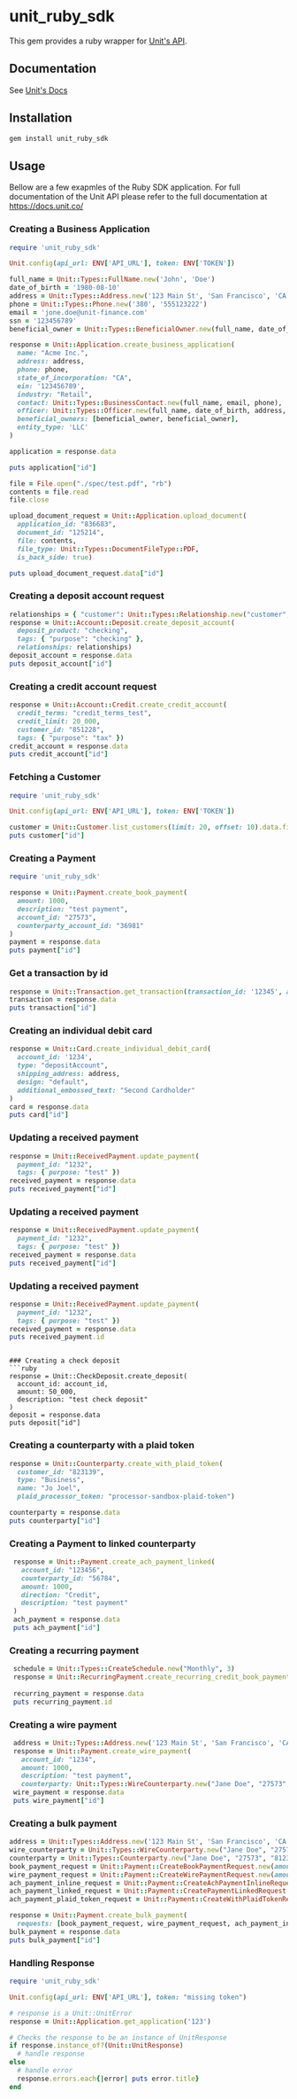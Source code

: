 # unit_ruby_sdk

This gem provides a ruby wrapper for [Unit's API](https://docs.unit.co/#introduction).

## Documentation

See [Unit's Docs](https://docs.unit.co)

## Installation

```bash
gem install unit_ruby_sdk
```

## Usage

Bellow are a few exapmles of the Ruby SDK application. For full documentation of the Unit API please refer to the full documentation at https://docs.unit.co/

### Creating a Business Application

```ruby
require 'unit_ruby_sdk'

Unit.config(api_url: ENV['API_URL'], token: ENV['TOKEN'])

full_name = Unit::Types::FullName.new('John', 'Doe')
date_of_birth = '1980-08-10'
address = Unit::Types::Address.new('123 Main St', 'San Francisco', 'CA', '94205', 'US')
phone = Unit::Types::Phone.new('380', '555123222')
email = 'jone.doe@unit-finance.com'
ssn = '123456789'
beneficial_owner = Unit::Types::BeneficialOwner.new(full_name, date_of_birth, address, phone, email, ssn)

response = Unit::Application.create_business_application(
  name: "Acme Inc.",
  address: address,
  phone: phone,
  state_of_incorporation: "CA",
  ein: '123456789',
  industry: "Retail",
  contact: Unit::Types::BusinessContact.new(full_name, email, phone),
  officer: Unit::Types::Officer.new(full_name, date_of_birth, address, phone, email, ssn),
  beneficial_owners: [beneficial_owner, beneficial_owner],
  entity_type: 'LLC'
)

application = response.data

puts application["id"]

file = File.open("./spec/test.pdf", "rb")
contents = file.read
file.close

upload_document_request = Unit::Application.upload_document(
  application_id: "836683", 
  document_id: "125214", 
  file: contents, 
  file_type: Unit::Types::DocumentFileType::PDF, 
  is_back_side: true)

puts upload_document_request.data["id"]
```

### Creating a deposit account request
```ruby
relationships = { "customer": Unit::Types::Relationship.new("customer", "111009").to_hash }
response = Unit::Account::Deposit.create_deposit_account(
  deposit_product: "checking", 
  tags: { "purpose": "checking" }, 
  relationships: relationships)
deposit_account = response.data
puts deposit_account["id"]
```

### Creating a credit account request
```ruby
response = Unit::Account::Credit.create_credit_account(
  credit_terms: "credit_terms_test", 
  credit_limit: 20_000, 
  customer_id: "851228", 
  tags: { "purpose": "tax" })
credit_account = response.data
puts credit_account["id"]
```

### Fetching a Customer

```ruby
require 'unit_ruby_sdk'

Unit.config(api_url: ENV['API_URL'], token: ENV['TOKEN'])

customer = Unit::Customer.list_customers(limit: 20, offset: 10).data.first
puts customer["id"]
```

### 
### Creating a Payment

```ruby
require 'unit_ruby_sdk'

response = Unit::Payment.create_book_payment(
  amount: 1000, 
  description: "test payment", 
  account_id: "27573", 
  counterparty_account_id: "36981"
)
payment = response.data
puts payment["id"]
```

### Get a transaction by id

```ruby
response = Unit::Transaction.get_transaction(transaction_id: '12345', account_id: '72345')
transaction = response.data
puts transaction["id"]
```

### Creating an individual debit card
```ruby
response = Unit::Card.create_individual_debit_card(
  account_id: '1234',
  type: "depositAccount",
  shipping_address: address,
  design: "default",
  additional_embossed_text: "Second Cardholder"
)
card = response.data
puts card["id"]
```

### Updating a received payment
```ruby
response = Unit::ReceivedPayment.update_payment(
  payment_id: "1232", 
  tags: { purpose: "test" })
received_payment = response.data
puts received_payment["id"]
```

### Updating a received payment
```ruby
response = Unit::ReceivedPayment.update_payment(
  payment_id: "1232", 
  tags: { purpose: "test" })
received_payment = response.data
puts received_payment["id"]
```

### Updating a received payment
```ruby
response = Unit::ReceivedPayment.update_payment(
  payment_id: "1232", 
  tags: { purpose: "test" })
received_payment = response.data
puts received_payment.id
```

```

### Creating a check deposit
```ruby
response = Unit::CheckDeposit.create_deposit(
  account_id: account_id,
  amount: 50_000,
  description: "test check deposit"
)
deposit = response.data
puts deposit["id"]
```

### Creating a counterparty with a plaid token
```ruby
response = Unit::Counterparty.create_with_plaid_token(
  customer_id: "823139", 
  type: "Business", 
  name: "Jo Joel", 
  plaid_processor_token: "processor-sandbox-plaid-token")

counterparty = response.data
puts counterparty["id"]
```


### Creating a Payment to linked counterparty
```ruby
 response = Unit::Payment.create_ach_payment_linked(
   account_id: "123456", 
   counterparty_id: "56784", 
   amount: 1000, 
   direction: "Credit",
   description: "test payment"
 )
 ach_payment = response.data
 puts ach_payment["id"]
```

### Creating a recurring payment
```ruby
 schedule = Unit::Types::CreateSchedule.new("Monthly", 3)
 response = Unit::RecurringPayment.create_recurring_credit_book_payment(account_id: "27573", counterparty_id: "36099", amount: 1000, 
                                                                        description: "test payme", schedule: schedule)
 recurring_payment = response.data
 puts recurring_payment.id
```


### Creating a wire payment
```ruby
 address = Unit::Types::Address.new('123 Main St', 'San Francisco', 'CA', '94205', 'US')
 response = Unit::Payment.create_wire_payment(
   account_id: "1234", 
   amount: 1000, 
   description: "test payment", 
   counterparty: Unit::Types::WireCounterparty.new("Jane Doe", "27573", "812345678", address))
 wire_payment = response.data
 puts wire_payment["id"]
```

### Creating a bulk payment
```ruby
address = Unit::Types::Address.new('123 Main St', 'San Francisco', 'CA', '94205', 'US')
wire_counterparty = Unit::Types::WireCounterparty.new("Jane Doe", "27573", "812345678", address)
counterparty = Unit::Types::Counterparty.new("Jane Doe", "27573", "812345678", "Checking")
book_payment_request = Unit::Payment::CreateBookPaymentRequest.new(amount: 1000, description: "test payment", account_id: "27573", counterparty_account_id: "36981", tags: { "test": "test-tag" })
wire_payment_request = Unit::Payment::CreateWirePaymentRequest.new(amount: 1000, description: "test payment", account_id: "27573", counterparty: wire_counterparty, tags: { "test": "test-tag" })
ach_payment_inline_request = Unit::Payment::CreateAchPaymentInlineRequest.new(amount: 1000, direction: "Credit", counterparty: counterparty, description: "test payment", account_id: "27573", tags: { "test": "test-tag" })
ach_payment_linked_request = Unit::Payment::CreatePaymentLinkedRequest.new(amount: 1000, direction: "Credit", description: "test payment", account_id: "27573", counterparty_id: "313118", tags: { "test": "test-tag" })
ach_payment_plaid_token_request = Unit::Payment::CreateWithPlaidTokenRequest.new(amount: 1000, direction: "Credit", description: "test payment", account_id: "27573", plaid_processor_token: "processor-sandbox-fc8b9c23-b400-40f9-8ee8-c2cabd719721", tags: { "test": "test-tag" })

response = Unit::Payment.create_bulk_payment(
  requests: [book_payment_request, wire_payment_request, ach_payment_inline_request, ach_payment_linked_request, ach_payment_plaid_token_request])
bulk_payment = response.data
puts bulk_payment["id"]
```
### Handling Response

```ruby
require 'unit_ruby_sdk'

Unit.config(api_url: ENV['API_URL'], token: "missing token")

# response is a Unit::UnitError
response = Unit::Application.get_application('123')

# Checks the response to be an instance of UnitResponse
if response.instance_of?(Unit::UnitResponse)
  # handle response
else
  # handle error
  response.errors.each{|error| puts error.title}
end
```